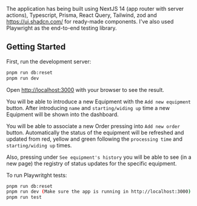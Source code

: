 The application has being built using NextJS 14 (app router with server actions), Typescript, Prisma, React Query, Tailwind, zod and https://ui.shadcn.com/ for ready-made components. I've also used Playwright as the end-to-end testing library.

## Getting Started

First, run the development server:

```bash
pnpm run db:reset
pnpm run dev
```

Open [http://localhost:3000](http://localhost:3000) with your browser to see the result.

You will be able to introduce a new Equipment with the `Add new equipment` button. After introducing `name` and `starting/widing up` time a new Equipment will be shown into the dashboard.

You will be able to associate a new Order pressing into `Add new order` button. Automatically the status of the equipment will be refreshed and updated from red, yellow and green following the `processing time` and `starting/widing up` times.

Also, pressing under `See equipment's history` you will be able to see (in a new page) the registry of status updates for the specific equipment.

To run Playwritght tests:

```bash
pnpm run db:reset
pnpm run dev (Make sure the app is running in http://localhost:3000)
pnpm run test
```
